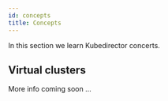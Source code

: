 ```yaml
---
id: concepts 
title: Concepts
---
```


In this section we learn Kubedirector concerts.

## Virtual clusters

More info coming soon ...
